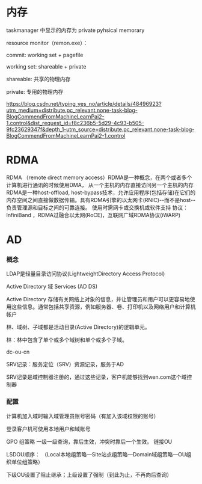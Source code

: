 # 内存
taskmanager 中显示的内存为 private pyhsical memorary

resource monitor（remon.exe）：

commit: working set + pagefile

working set: shareable + private

shareable: 共享的物理内存

private: 专用的物理内存


https://blog.csdn.net/typing_yes_no/article/details/48496923?utm_medium=distribute.pc_relevant.none-task-blog-BlogCommendFromMachineLearnPai2-1.control&dist_request_id=f8c236b5-5d29-4c93-b505-9fc23629347f&depth_1-utm_source=distribute.pc_relevant.none-task-blog-BlogCommendFromMachineLearnPai2-1.control

# RDMA
RDMA （remote direct memory access）RDMA是一种概念，在两个或者多个计算机进行通讯的时候使用DMA， 从一个主机的内存直接访问另一个主机的内存
RDMA是一种host-offload, host-bypass技术，允许应用程序(包括存储)在它们的内存空间之间直接做数据传输。具有RDMA引擎的以太网卡(RNIC)--而不是host--负责管理源和目标之间的可靠连接。
使用时需网卡或交换机或软件支持  协议：InfiniBand ，RDMA过融合以太网(RoCE)，互联网广域RDMA协议(iWARP)


# AD
### 概念
LDAP是轻量目录访问协议(LightweightDirectory Access Protocol)

Active Directory 域 Services (AD DS)

Active Directory 存储有关网络上对象的信息，并让管理员和用户可以更容易地使用这些信息。通常包括共享资源，例如服务器、卷、打印机以及网络用户和计算机帐户

林、域树、子域都是活动目录(Active Directory)的逻辑单元。

林：林中包含了单个或多个域树和单个或多个子域。

dc-ou-cn

SRV记录：服务定位（SRV）资源记录，服务于AD

SRV记录是域控制器注册的，通过这些记录，客户机能够找到wen.com这个域控制器

### 配置
计算机加入域时输入域管理员账号密码（有加入该域权限的账号）

登录客户机可使用本地用户和域账号

GPO 组策略  一级一级查询，靠后生效，冲突时靠后一个生效。  链接OU

LSDOU顺序： （Local本地组策略—Site站点组策略—Domain域组策略—OU组织单位组策略）

下级OU设置了阻止继承；上级设置了强制（到此为止，不再向后查询）

